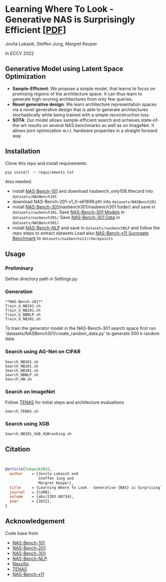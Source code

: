 # Learning Where To Look - Generative NAS is Surprisingly Efficient [[PDF](https://arxiv.org/abs/2203.08734)]

Jovita Lukasik, Steffen Jung, Margret Keuper

In ECCV 2022

## Generative Model using Latent Space Optimization 

* **Sample-Efficient**: We propose a simple model, that learns to focus on promising regions of the architecture space. It can thus learn to generate high-scoring architectures
from only few queries.
* **Novel generative design**: We learn architecture representation spaces via a novel generative design that is able to generate architectures stochastically while being trained with
a simple reconstruction loss. 
* **SOTA**: Our model allows sample-efficient search and achieves state-of-the-art results on several NAS benchmarks as well as on ImageNet. It allows joint
optimization w.r.t. hardware properties in a straight forward way


## Installation
Clone this repo and install requirements:
```bash
pip install -r requirements.txt
```

Also needed: 
* install [NAS-Bench-101](https://github.com/google-research/nasbench) and download nasbench_only108.tfrecord into ```datasets/NASBench101 ```
* download NAS-Bench-201-v1_0-e61699.pth into ```datasets/NASBench201```
* install [NAS-Bench-301](https://github.com/automl/nasbench301)(nasbench301/nasbench301 folder) and save in ```datasets/nasbench301```.
Save [NAS-Bench-301 Models](https://figshare.com/articles/software/nasbench301_models_v0_9_zip/12962432) in ```datasets/nasbench301/``` 
Save [NAS-Bench-301 Data](https://figshare.com/articles/dataset/NAS-Bench-301_Dataset_v1_0/13246952) in ```datasets/NASBench301/```
* install [NAS-Bench-NLP](https://github.com/fmsnew/nas-bench-nlp-release) and save in ```datasets/nasbenchNLP```
and follow the repo steps to extract datasets
Load also [NAS-Bench-x11 Surrogate Benchmark](https://drive.google.com/file/d/13Kbn9VWHuBdSN3lG4Mbyr2-VdrTsfLfd/view) to ```datasets/nasbenchx11/checkpoints```

## Usage 
### Preliminary
Define directory path in Settings.py

### Generation 

```
**NAS-Bench-101**
Train_G_NB101.sh
Train_G_NB201.sh
Train_G_NBNLP.sh
Train_G_NB301.sh
```

To train the generator model in the NAS-Bench-301 search space first run 'datasets/NASBench301/create_random_data.py' to generate 500 k random data.

### Search using AG-Net on CIFAR
```
Search_NB101.sh 
Search_NB201.sh 
Search_NB301.sh 
Search_NBNLP.sh 
Search_HW.sh 
```


### Search on ImageNet
Follow [TENAS](https://github.com/VITA-Group/TENAS) for initial steps and architecture evaluations 
```
Search_TENAS.sh
```

### Search using XGB
```
Search_NB101_XGB_XGBranking.sh
```

## Citation
```bibtex


@article{lukasik2022,
  author    = {Jovita Lukasik and
               Steffen Jung and
               Margret Keuper},
  title     = {Learning Where To Look - Generative {NAS} is Surprisingly Efficient},
  journal   = {CoRR},
  volume    = {abs/2203.08734},
  year      = {2022},
}

```

## Acknowledgement
Code base from 
* [NAS-Bench-101](https://github.com/google-research/nasbench).
* [NAS-Bench-201](https://github.com/D-X-Y/AutoDL-Projects/blob/master/docs/NAS-Bench-201.md).
* [NAS-Bench-301](https://github.com/automl/nasbench301).
* [NAS-Bench-NLP](https://github.com/fmsnew/nas-bench-nlp-release).
* [Naszilla](https://github.com/naszilla/naszilla).
* [TENAS](https://github.com/VITA-Group/TENAS) 
* [NAS-Bench-x11](https://github.com/automl/nas-bench-x11)
